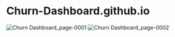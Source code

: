 # Churn-Dashboard.github.io
![Churn Dashboard_page-0001](https://github.com/Aniruddha1717/Churn-Dashboard.github.io/assets/153609832/a076f5cf-635f-449d-8fbd-6cd5bd02ba71)
![Churn Dashboard_page-0002](https://github.com/Aniruddha1717/Churn-Dashboard.github.io/assets/153609832/d84b3904-7332-486f-b713-f7b6b336f164)

